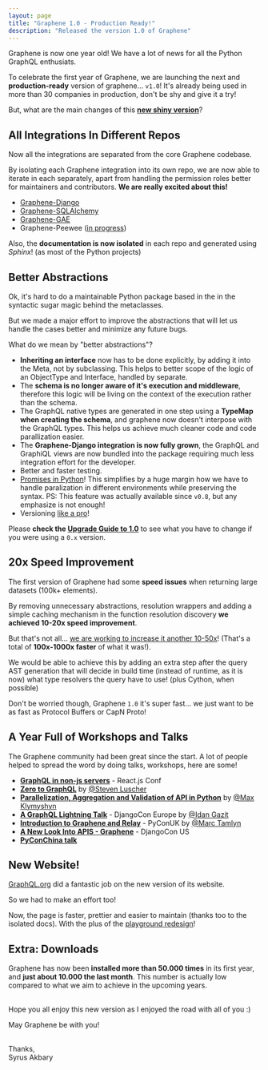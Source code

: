 ```yaml
---
layout: page
title: "Graphene 1.0 - Production Ready!"
description: "Released the version 1.0 of Graphene"
---
```


Graphene is now one year old!
We have a lot of news for all the Python GraphQL enthusiats.


To celebrate the first year of Graphene, we are launching the next
and **production-ready** version of graphene... `v1.0`! It's already being
used in more than 30 companies in production, don't be shy and give it a try!


But, what are the main changes of this **[new shiny version](https://github.com/graphql-python/graphene/)**?

## All Integrations In Different Repos

Now all the integrations are separated from the core Graphene codebase.

By isolating each Graphene integration into its own repo, we are now
able to iterate in each separately, apart from handling the permission roles better
for maintainers and contributors. **We are really excited about this!**

  - [Graphene-Django](https://github.com/graphql-python/graphene-django/)
  - [Graphene-SQLAlchemy](https://github.com/graphql-python/graphene-sqlalchemy/)
  - [Graphene-GAE](https://github.com/graphql-python/graphene-gae/)
  - Graphene-Peewee ([in progress](https://github.com/graphql-python/graphene/issues/289))

Also, the **documentation is now isolated** in each repo and generated using *Sphinx*! (as most of the Python projects)

## Better Abstractions

Ok, it's hard to do a maintainable Python package based in the in the
syntactic sugar magic behind the metaclasses.

But we made a major effort to improve the abstractions that will let us handle
the cases better and minimize any future bugs.

What do we mean by "better abstractions"?

 - **Inheriting an interface** now has to be done explicitly, by adding it into the Meta, not by subclassing.
   This helps to better scope of the logic of an ObjectType and Interface, handled by separate.
 - The **schema is no longer aware of it's execution and middleware**, therefore this logic will be
   living on the context of the execution rather than the schema.
 - The GraphQL native types are generated in one step using a **TypeMap when creating the schema**, and graphene
   now doesn't interpose with the GraphQL types. This helps us achieve much cleaner code
   and code parallization easier.
 - The **Graphene-Django integration is now fully grown**, the GraphQL and GraphiQL views are now bundled into the package
   requiring much less integration effort for the developer.
 - Better and faster testing.
 - [Promises in Python](https://github.com/syrusakbary/promise)! This simplifies by a huge
   margin how we have to handle paralization in different environments while preserving the syntax.
   PS: This feature was actually available since `v0.8`, but any emphasize is not enough!
 - Versioning [like a pro](https://github.com/graphql-python/graphene/blob/master/graphene/pyutils/version.py)!

Please **check the [Upgrade Guide to 1.0](https://github.com/graphql-python/graphene/blob/master/UPGRADE-v1.0.md)** to see what you have to change if you were using a `0.x` version.

## 20x Speed Improvement

The first version of Graphene had some **speed issues** when returning large datasets
(100k+ elements).

By removing unnecessary abstractions, resolution wrappers and adding
a simple caching mechanism in the function resolution discovery **we achieved
10-20x speed improvement**.


But that's not all... [we are working to increase it another 10-50x](https://github.com/graphql-python/graphene/issues/268#issuecomment-245507085)! (That's a total
of **100x-1000x faster** of what it was!).

We would be able to achieve this by adding an extra step after the query AST generation that will decide in build
time (instead of runtime, as it is now) what type resolvers the query have to use! (plus Cython, when possible)

Don't be worried though, Graphene `1.0` it's super fast... we just want to be as fast as Protocol Buffers
or CapN Proto!


## A Year Full of Workshops and Talks

The Graphene community had been great since the start.
A lot of people helped to spread the word by doing talks, workshops, here are some!

 - **[GraphQL in non-js servers](https://www.youtube.com/watch?v=RNoyPSrQyPs)** - React.js Conf
 - **[Zero to GraphQL](https://www.youtube.com/watch?v=UBGzsb2UkeY)** by [@Steven Luscher](https://twitter.com/steveluscher)
 - **[Parallelization, Aggregation and Validation of API in Python](http://www.slideshare.net/MaxKlymyshyn/piterpy-2016-parallelization-aggregation-and-validation-of-api-in-python)** by [@Max Klymyshyn](https://twitter.com/maxmaxmaxmax)
 - **[A GraphQL Lightning Talk](https://medium.com/@idangazit/a-graphql-lightning-talk-29838f22462e)** - DjangoCon Europe by [@Idan Gazit](https://twitter.com/idangazit)
 - **[Introduction to Graphene and Relay](https://speakerdeck.com/mjtamlyn/an-introduction-to-graphene-and-relay)** - PyConUK by [@Marc Tamlyn](https://twitter.com/mjtamlyn)
 - **[A New Look Into APIS - Graphene](https://www.youtube.com/watch?v=BG1H6IrNbAk)** - DjangoCon US
 - **[PyConChina talk](http://cn.pycon.org/2016/hangzhou.html)**


## New Website!

[GraphQL.org](http://graphql.org) did a fantastic job on the new version of its website.

So we had to make an effort too!

Now, the page is faster, prettier and easier to maintain (thanks too to the isolated docs).
With the plus of the [playground redesign](/playground/)!


## Extra: Downloads

Graphene has now been **installed more than 50.000 times** in its first year, and **just about 10.000 the last month**.
This number is actually low compared to what we aim to achieve in the upcoming years.
<br><br>

Hope you all enjoy this new version as I enjoyed the road with all of you :)

May Graphene be with you!

<br>
Thanks,<br>Syrus Akbary
